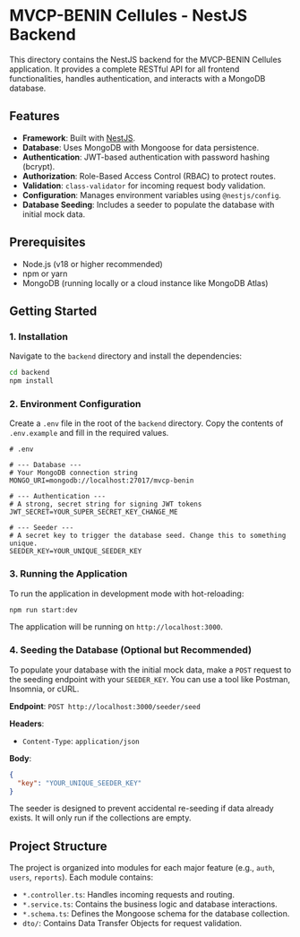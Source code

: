 # MVCP-BENIN Cellules - NestJS Backend

This directory contains the NestJS backend for the MVCP-BENIN Cellules application. It provides a complete RESTful API for all frontend functionalities, handles authentication, and interacts with a MongoDB database.

## Features

- **Framework**: Built with [NestJS](https://nestjs.com/).
- **Database**: Uses MongoDB with Mongoose for data persistence.
- **Authentication**: JWT-based authentication with password hashing (bcrypt).
- **Authorization**: Role-Based Access Control (RBAC) to protect routes.
- **Validation**: `class-validator` for incoming request body validation.
- **Configuration**: Manages environment variables using `@nestjs/config`.
- **Database Seeding**: Includes a seeder to populate the database with initial mock data.

## Prerequisites

- Node.js (v18 or higher recommended)
- npm or yarn
- MongoDB (running locally or a cloud instance like MongoDB Atlas)

## Getting Started

### 1. Installation

Navigate to the `backend` directory and install the dependencies:

```bash
cd backend
npm install
```

### 2. Environment Configuration

Create a `.env` file in the root of the `backend` directory. Copy the contents of `.env.example` and fill in the required values.

```env
# .env

# --- Database ---
# Your MongoDB connection string
MONGO_URI=mongodb://localhost:27017/mvcp-benin

# --- Authentication ---
# A strong, secret string for signing JWT tokens
JWT_SECRET=YOUR_SUPER_SECRET_KEY_CHANGE_ME

# --- Seeder ---
# A secret key to trigger the database seed. Change this to something unique.
SEEDER_KEY=YOUR_UNIQUE_SEEDER_KEY
```

### 3. Running the Application

To run the application in development mode with hot-reloading:

```bash
npm run start:dev
```

The application will be running on `http://localhost:3000`.

### 4. Seeding the Database (Optional but Recommended)

To populate your database with the initial mock data, make a `POST` request to the seeding endpoint with your `SEEDER_KEY`. You can use a tool like Postman, Insomnia, or cURL.

**Endpoint**: `POST http://localhost:3000/seeder/seed`

**Headers**:
- `Content-Type`: `application/json`

**Body**:
```json
{
  "key": "YOUR_UNIQUE_SEEDER_KEY"
}
```

The seeder is designed to prevent accidental re-seeding if data already exists. It will only run if the collections are empty.

## Project Structure

The project is organized into modules for each major feature (e.g., `auth`, `users`, `reports`). Each module contains:
- `*.controller.ts`: Handles incoming requests and routing.
- `*.service.ts`: Contains the business logic and database interactions.
- `*.schema.ts`: Defines the Mongoose schema for the database collection.
- `dto/`: Contains Data Transfer Objects for request validation.
